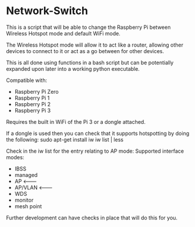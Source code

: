 # Network-Switch

This is a script that will be able to change the Raspberry Pi between Wireless Hotspot mode and default WiFi mode.

The Wireless Hotspot mode will allow it to act like a router, allowing other devices to connect to it or act as a go between for other devices.

This is all done using functions in a bash script but can be potentially expanded upon later into a working python executable.

Compatible with:
  - Raspberry Pi Zero
  - Raspberry Pi 1
  - Raspberry Pi 2
  - Raspberry Pi 3

Requires the built in WiFi of the Pi 3 or a dongle attached.

If a dongle is used then you can check that it supports hotspotting by doing the following:
  sudo apt-get install iw
  iw list | less
  
Check in the iw list for the entry relating to AP mode:
Supported interface modes:
  - IBSS
  - managed
  - AP          <---
  - AP/VLAN     <---
  - WDS
  - monitor
  - mesh point
      
Further development can have checks in place that will do this for you.
